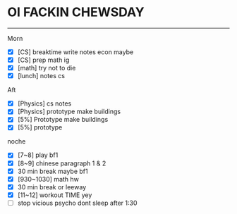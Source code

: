 # OI FACKIN CHEWSDAY
---
Morn
- [x] [CS] breaktime write notes econ maybe
- [x] [CS] prep math ig
- [x] [math] try not to die
- [x] [lunch] notes cs

Aft
- [x] [Physics] cs notes
- [x] [Physics] prototype make buildings
- [x] [5%] Prototype make buildings
- [x] [5%] prototype

noche
- [x] [7~8] play bf1
- [x] [8~9] chinese paragraph 1 & 2
- [x] 30 min break maybe bf1
- [x] [930~1030] math hw
- [x] 30 min break or leeway
- [x] [11~12] workout TIME yey
- [ ] stop vicious psycho dont sleep after 1:30